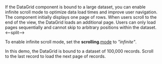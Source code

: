 If the DataGrid component is bound to a large dataset, you can enable infinite scroll mode to optimize data load times and improve user navigation. The component initially displays one page of rows. When users scroll to the end of the view, the DataGrid loads an additional page. Users can only load pages sequentially and cannot skip to arbitrary positions within the dataset.
<--split-->

To enable infinite scroll mode, set the **scrolling**.[mode](/Documentation/ApiReference/UI_Components/dxDataGrid/Configuration/scrolling/#mode) to *"infinite"*.

In this demo, the DataGrid is bound to a dataset of 100,000 records. Scroll to the last record to load the next page of records.
